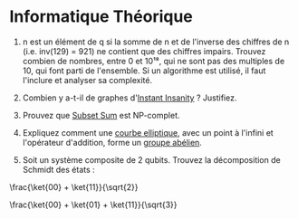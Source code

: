 # Informatique Théorique

1. n est un élément de q si la somme de n et de l'inverse des chiffres de n
(i.e. inv(129) = 921) ne contient que des chiffres impairs. Trouvez combien de
nombres, entre 0 et 10¹⁸, qui ne sont pas des multiples de 10, qui font parti
de l'ensemble. Si un algorithme est utilisé, il faut l'inclure et analyser sa
complexité.

2. Combien y a-t-il de graphes d'[Instant
Insanity](//wikipedia.org/wiki/Instant_Insanity) ? Justifiez.

3. Prouvez que [Subset Sum](//wikipedia.org/wiki/Subset_sum_problem) est
NP-complet.

4. Expliquez comment une [courbe
elliptique](//fr.wikipedia.org/wiki/Courbe_elliptique), avec un point à
l'infini et l'opérateur d'addition, forme un [groupe
abélien](//fr.wikipedia.org/wiki/Groupe_ab%C3%A9lien).

5. Soit un système composite de 2 qubits. Trouvez la décomposition de Schmidt
des états :

\frac{\ket{00} + \ket{11}}{\sqrt{2}}

\frac{\ket{00} + \ket{01} + \ket{11}}{\sqrt{3}}
